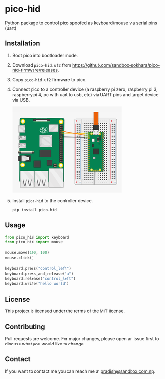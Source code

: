 # pico-hid

Python package to control pico spoofed as keyboard/mouse via serial pins (uart)

## Installation

1. Boot pico into bootloader mode.
1. Download `pico-hid.uf2` from https://github.com/sandbox-pokhara/pico-hid-firmware/releases.
1. Copy `pico-hid.uf2` firmware to pico.
1. Connect pico to a controller device (a raspberry pi zero, raspberry pi 3, raspberry pi 4, pc with uart to usb, etc) via UART pins and target device via USB.

   ![RPi 4 - RPi Pico](rpi_4_pico.png)

1. Install `pico-hid` to the controller device.
   ```
   pip install pico-hid
   ```

## Usage

```python
from pico_hid import keyboard
from pico_hid import mouse

mouse.move(100, 100)
mouse.click()

keyboard.press("control_left")
keyboard.press_and_release("a")
keyboard.release("control_left")
keyboard.write("hello world")
```

## License

This project is licensed under the terms of the MIT license.

## Contributing

Pull requests are welcome. For major changes, please open an issue first to discuss what you would like to change.

## Contact

If you want to contact me you can reach me at pradish@sandbox.com.np.
